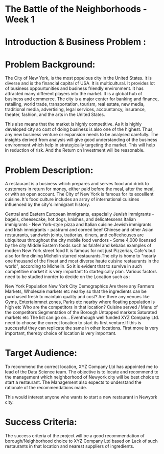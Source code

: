 # The Battle of the Neighborhoods - Week 1
# Introduction & Business Problem :
# Problem Background:
The City of New York, is the most populous city in the United States. It is diverse and is the financial capital of USA. It is multicultural. It provides lot of business oppourtunities and business friendly environment. It has attracted many different players into the market. It is a global hub of business and commerce. The city is a major center for banking and finance, retailing, world trade, transportation, tourism, real estate, new media, traditional media, advertising, legal services, accountancy, insurance, theater, fashion, and the arts in the United States.

This also means that the market is highly competitive. As it is highly developed city so cost of doing business is also one of the highest. Thus, any new business venture or expansion needs to be analysed carefully. The insights derived from analysis will give good understanding of the business environment which help in strategically targeting the market. This will help in reduction of risk. And the Return on Investment will be reasonable.

# Problem Description:
A restaurant is a business which prepares and serves food and drink to customers in return for money, either paid before the meal, after the meal, or with an open account. The City of New York is famous for its excelllent cuisine. It's food culture includes an array of international cuisines influenced by the city's immigrant history.

Central and Eastern European immigrants, especially Jewish immigrants - bagels, cheesecake, hot dogs, knishes, and delicatessens
Italian immigrants - New York-style pizza and Italian cuisine
Jewish immigrants and Irish immigrants - pastrami and corned beef
Chinese and other Asian restaurants, sandwich joints, trattorias, diners, and coffeehouses are ubiquitous throughout the city
mobile food vendors - Some 4,000 licensed by the city
Middle Eastern foods such as falafel and kebabs examples of modern New York street food
It is famous for not just Pizzerias, Cafe's but also for fine dining Michelin starred restaurants.The city is home to "nearly one thousand of the finest and most diverse haute cuisine restaurants in the world", according to Michelin.
So it is evident that to survive in such competitive market it is very important to startegically plan. Various factors need to be studied inorder to decide on the Location such as :

New York Population
New York City Demographics
Are there any Farmers Markets, Wholesale markets etc nearby so that the ingredients can be purchased fresh to maintain quality and cost?
Are there any venues like Gyms, Entertainmnet zones, Parks etc nearby where floating population is high etc
Who are the competitors in that location?
Cuisine served / Menu of the competitors
Segmentation of the Borough
Untapped markets
Saturated markets etc
The list can go on...
Eventhough well funded XYZ Company Ltd. need to choose the correct location to start its first venture.If this is successful they can replicate the same in other locations. First move is very important, thereby choice of location is very important.

# Target Audience:
To recommend the correct location, XYZ Company Ltd has appointed me to lead of the Data Science team. The objective is to locate and recommend to the management which neighborhood of Newyork city will be best choice to start a restaurant. The Management also expects to understand the rationale of the recommendations made.

This would interest anyone who wants to start a new restaurant in Newyork city.

# Success Criteria:
The success criteria of the project will be a good recommendation of borough/Neighborhood choice to XYZ Company Ltd based on Lack of such restaurants in that location and nearest suppliers of ingredients.
